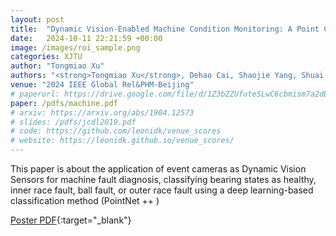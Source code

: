 ```yaml
---
layout: post
title:  "Dynamic Vision-Enabled Machine Condition Monitoring: A Point Cloud-Based Diagnostic Methodology"
date:   2024-10-11 22:21:59 +00:00
image: /images/roi_sample.png
categories: XJTU
author: "Tongmiao Xu"
authors: "<strong>Tongmiao Xu</strong>, Dehao Cai, Shaojie Yang, Shuai Gu, Xiang Li"
venue: "2024 IEEE Global Rel&PHM-Beijing"
# paperurl: https://drive.google.com/file/d/1Z3bZZUfuteSLwC6cbmism7a2dBd0aDGa/view?usp=sharing
paper: /pdfs/machine.pdf
# arxiv: https://arxiv.org/abs/1904.12573
# slides: /pdfs/jcdl2019.pdf
# code: https://github.com/leonidk/venue_scores
# website: https://leonidk.github.io/venue_scores/
---
```

This paper is about the application of event cameras as Dynamic Vision Sensors for machine fault diagnosis, classifying bearing states as healthy, inner race fault, ball fault, or outer race fault using a deep learning-based classification method (PointNet ++ )

[Poster PDF](/pdfs/machine.pdf){:target="_blank"}